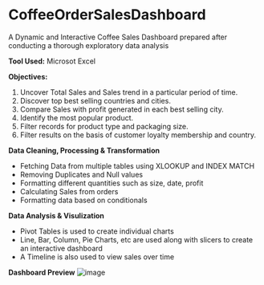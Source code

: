 # CoffeeOrderSalesDashboard
A Dynamic and Interactive Coffee Sales Dashboard prepared after conducting a thorough exploratory data analysis

**Tool Used:** Microsot Excel

**Objectives:** 
1. Uncover Total Sales and Sales trend in a particular period of time.
2. Discover top best selling countries and cities.
3. Compare Sales with profit generated in each best selling city.
4. Identify the most popular product.
5. Filter records for product type and packaging size.
6. Filter results on the basis of customer loyalty membership and country.

**Data Cleaning, Processing & Transformation**
- Fetching Data from multiple tables using XLOOKUP and INDEX MATCH
- Removing Duplicates and Null values
- Formatting different quantities such as size, date, profit
- Calculating Sales from orders
- Formatting data based on conditionals

**Data Analysis & Visulization**
- Pivot Tables is used to create individual charts
- Line, Bar, Column, Pie Charts, etc are used along with slicers to create an interactive dashboard
- A Timeline is also used to view sales over time

**Dashboard Preview**
![image](https://github.com/Yaminah22/CoffeeOrderSalesDashboard/assets/59056513/7becd961-ffc9-418d-93a4-41531ae4f4cc)
